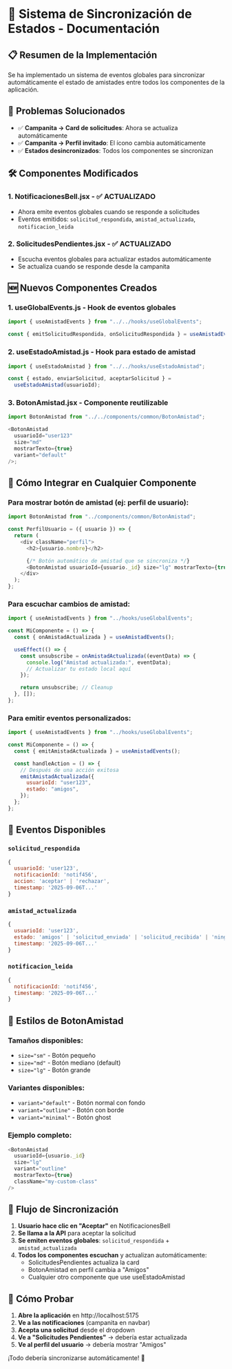 # 🔄 Sistema de Sincronización de Estados - Documentación

## 📋 Resumen de la Implementación

Se ha implementado un sistema de eventos globales para sincronizar automáticamente el estado de amistades entre todos los componentes de la aplicación.

## 🎯 Problemas Solucionados

- ✅ **Campanita → Card de solicitudes**: Ahora se actualiza automáticamente
- ✅ **Campanita → Perfil invitado**: El ícono cambia automáticamente
- ✅ **Estados desincronizados**: Todos los componentes se sincronizan

## 🛠️ Componentes Modificados

### 1. **NotificacionesBell.jsx** - ✅ ACTUALIZADO

- Ahora emite eventos globales cuando se responde a solicitudes
- Eventos emitidos: `solicitud_respondida`, `amistad_actualizada`, `notificacion_leida`

### 2. **SolicitudesPendientes.jsx** - ✅ ACTUALIZADO

- Escucha eventos globales para actualizar estados automáticamente
- Se actualiza cuando se responde desde la campanita

## 🆕 Nuevos Componentes Creados

### 1. **useGlobalEvents.js** - Hook de eventos globales

```javascript
import { useAmistadEvents } from "../../hooks/useGlobalEvents";

const { emitSolicitudRespondida, onSolicitudRespondida } = useAmistadEvents();
```

### 2. **useEstadoAmistad.js** - Hook para estado de amistad

```javascript
import { useEstadoAmistad } from "../../hooks/useEstadoAmistad";

const { estado, enviarSolicitud, aceptarSolicitud } =
  useEstadoAmistad(usuarioId);
```

### 3. **BotonAmistad.jsx** - Componente reutilizable

```javascript
import BotonAmistad from "../../components/common/BotonAmistad";

<BotonAmistad
  usuarioId="user123"
  size="md"
  mostrarTexto={true}
  variant="default"
/>;
```

## 🔧 Cómo Integrar en Cualquier Componente

### Para **mostrar botón de amistad** (ej: perfil de usuario):

```javascript
import BotonAmistad from "../components/common/BotonAmistad";

const PerfilUsuario = ({ usuario }) => {
  return (
    <div className="perfil">
      <h2>{usuario.nombre}</h2>

      {/* Botón automático de amistad que se sincroniza */}
      <BotonAmistad usuarioId={usuario._id} size="lg" mostrarTexto={true} />
    </div>
  );
};
```

### Para **escuchar cambios** de amistad:

```javascript
import { useAmistadEvents } from "../hooks/useGlobalEvents";

const MiComponente = () => {
  const { onAmistadActualizada } = useAmistadEvents();

  useEffect(() => {
    const unsubscribe = onAmistadActualizada((eventData) => {
      console.log("Amistad actualizada:", eventData);
      // Actualizar tu estado local aquí
    });

    return unsubscribe; // Cleanup
  }, []);
};
```

### Para **emitir eventos** personalizados:

```javascript
import { useAmistadEvents } from "../hooks/useGlobalEvents";

const MiComponente = () => {
  const { emitAmistadActualizada } = useAmistadEvents();

  const handleAction = () => {
    // Después de una acción exitosa
    emitAmistadActualizada({
      usuarioId: "user123",
      estado: "amigos",
    });
  };
};
```

## 📡 Eventos Disponibles

### `solicitud_respondida`

```javascript
{
  usuarioId: 'user123',
  notificacionId: 'notif456',
  accion: 'aceptar' | 'rechazar',
  timestamp: '2025-09-06T...'
}
```

### `amistad_actualizada`

```javascript
{
  usuarioId: 'user123',
  estado: 'amigos' | 'solicitud_enviada' | 'solicitud_recibida' | 'ninguna',
  timestamp: '2025-09-06T...'
}
```

### `notificacion_leida`

```javascript
{
  notificacionId: 'notif456',
  timestamp: '2025-09-06T...'
}
```

## 🎨 Estilos de BotonAmistad

### Tamaños disponibles:

- `size="sm"` - Botón pequeño
- `size="md"` - Botón mediano (default)
- `size="lg"` - Botón grande

### Variantes disponibles:

- `variant="default"` - Botón normal con fondo
- `variant="outline"` - Botón con borde
- `variant="minimal"` - Botón ghost

### Ejemplo completo:

```javascript
<BotonAmistad
  usuarioId={usuario._id}
  size="lg"
  variant="outline"
  mostrarTexto={true}
  className="my-custom-class"
/>
```

## 🚀 Flujo de Sincronización

1. **Usuario hace clic en "Aceptar"** en NotificacionesBell
2. **Se llama a la API** para aceptar la solicitud
3. **Se emiten eventos globales**: `solicitud_respondida` + `amistad_actualizada`
4. **Todos los componentes escuchan** y actualizan automáticamente:
   - SolicitudesPendientes actualiza la card
   - BotonAmistad en perfil cambia a "Amigos"
   - Cualquier otro componente que use useEstadoAmistad

## 🧪 Cómo Probar

1. **Abre la aplicación** en http://localhost:5175
2. **Ve a las notificaciones** (campanita en navbar)
3. **Acepta una solicitud** desde el dropdown
4. **Ve a "Solicitudes Pendientes"** → debería estar actualizada
5. **Ve al perfil del usuario** → debería mostrar "Amigos"

¡Todo debería sincronizarse automáticamente! 🎉
